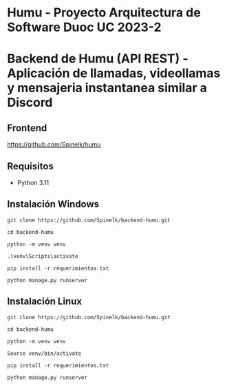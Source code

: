 # Humu - Proyecto Arquitectura de Software Duoc UC 2023-2
# Backend de Humu (API REST) - Aplicación de llamadas, videollamas y mensajeria instantanea similar a Discord

## Frontend
https://github.com/Spinelk/humu

## Requisitos
- Python 3.11

## Instalación Windows
```
git clone https://github.com/Spinelk/backend-humu.git

cd backend-humu

python -m venv venv

.\venv\Scripts\activate

pip install -r requerimientos.txt

python manage.py runserver

```

## Instalación Linux
```
git clone https://github.com/Spinelk/backend-humu.git

cd backend-humu

python -m venv venv

Source venv/bin/activate

pip install -r requerimientos.txt

python manage.py runserver

```